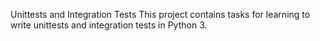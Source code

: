 Unittests and Integration Tests
This project contains tasks for learning to write unittests and integration tests in Python 3.
